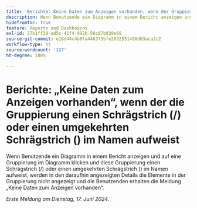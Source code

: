 ```yaml
---
title: 'Berichte: Keine Daten zum Anzeigen vorhanden, wenn der Gruppierungsname einen Schrägstrich oder einen umgekehrten Schrägstrich aufweist'
description: Wenn Benutzende ein Diagramm in einem Bericht anzeigen und auf eine Gruppierung im Diagramm klicken und diese Gruppierung einen Schrägstrich oder einen umgekehrten Schrägstrich im Namen aufweist, werden in den daraufhin angezeigten Details die Elemente in der Gruppierung nicht angezeigt und die Benutzenden erhalten die Meldung „Keine Daten zum Anzeigen vorhanden“.
hidefromtoc: true
feature: Reports and Dashboards
exl-id: 27b1ff30-ad5c-41f4-992b-56c87b939e69
source-git-commit: e16d44c4b0fa446373bfe2032551498d03aca2c2
workflow-type: ht
source-wordcount: '127'
ht-degree: 100%

---
```


# Berichte: „Keine Daten zum Anzeigen vorhanden“, wenn der die Gruppierung einen Schrägstrich (/) oder einen umgekehrten Schrägstrich (\) im Namen aufweist

Wenn Benutzende ein Diagramm in einem Bericht anzeigen und auf eine Gruppierung im Diagramm klicken und diese Gruppierung einen Schrägstrich (/) oder einen umgekehrten Schrägstrich (\) im Namen aufweist, werden in den daraufhin angezeigten Details die Elemente in der Gruppierung nicht angezeigt und die Benutzenden erhalten die Meldung „Keine Daten zum Anzeigen vorhanden“.

_Erste Meldung am Dienstag, 17. Juni 2024._
